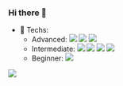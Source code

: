 ### Hi there 👋

<p align='right'>
  <!--<a href="#"><img src="https://visitor-badge.glitch.me/badge?page_id=skytomo221.skytomo221"></a>-->
</p>

- 🔨 Techs: 
  - Advanced:
    <img src="https://img.shields.io/badge/-C-A8B9CC.svg?logo=C&style=flat&logoColor=white">
    <img src="https://img.shields.io/badge/-C%20Sharp-239120.svg?logo=C%20sharp&style=flat">
    <img src="https://img.shields.io/badge/-Java-007396.svg?logo=java&style=flat">
  - Intermediate:
    <img src="https://img.shields.io/badge/-CSS3-1572B6.svg?logo=css3&style=flat">
    <img src="https://img.shields.io/badge/-HTML5-333.svg?logo=html5&style=flat">
    <img src="https://img.shields.io/badge/-Python-3776AB.svg?logo=python&style=flat&logoColor=white">
    <img src="https://img.shields.io/badge/-Ruby-CC342D.svg?logo=ruby&style=flat&logoColor=white">
  - Beginner:
    <img src="https://img.shields.io/badge/-Linux-6C6694.svg?logo=linux&style=flat">
    
<img align="left" src="https://github-readme-stats.vercel.app/api?username=skytomo221&layout=compact&hide_border=ture&theme=onedark&show_icons=true&count_private=true">
